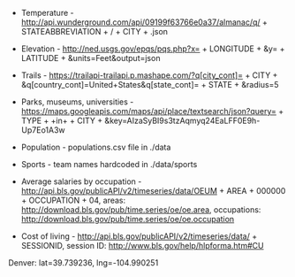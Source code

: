 - Temperature - http://api.wunderground.com/api/09199f63766e0a37/almanac/q/ + STATEABBREVIATION + / + CITY + .json
- Elevation - http://ned.usgs.gov/epqs/pqs.php?x= + LONGITUDE + &y= + LATITUDE + &units=Feet&output=json
- Trails - https://trailapi-trailapi.p.mashape.com/?q[city_cont]= + CITY + &q[country_cont]=United+States&q[state_cont]= + STATE + &radius=5
- Parks, museums, universities - https://maps.googleapis.com/maps/api/place/textsearch/json?query= + TYPE + +in+ + CITY + &key=AIzaSyBI9s3tzAqmyq24EaLFF0E9h-Up7Eo1A3w
- Population - populations.csv file in ./data
- Sports - team names hardcoded in ./data/sports

- Average salaries by occupation - http://api.bls.gov/publicAPI/v2/timeseries/data/OEUM + AREA + 000000 + OCCUPATION + 04, areas: http://download.bls.gov/pub/time.series/oe/oe.area, occupations: http://download.bls.gov/pub/time.series/oe/oe.occupation
- Cost of living - http://api.bls.gov/publicAPI/v2/timeseries/data/ + SESSIONID, session ID: http://www.bls.gov/help/hlpforma.htm#CU

Denver: lat=39.739236, lng=-104.990251
